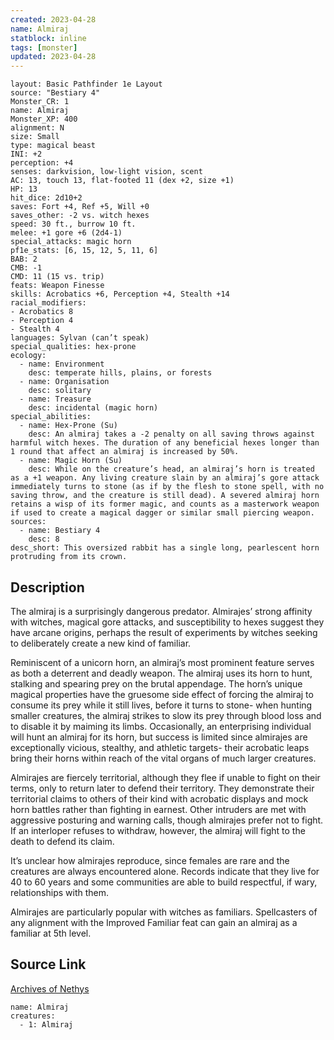 ```yaml
---
created: 2023-04-28
name: Almiraj
statblock: inline
tags: [monster]
updated: 2023-04-28
---
```

```statblock
layout: Basic Pathfinder 1e Layout
source: "Bestiary 4"
Monster_CR: 1
name: Almiraj
Monster_XP: 400
alignment: N
size: Small
type: magical beast
INI: +2
perception: +4
senses: darkvision, low-light vision, scent
AC: 13, touch 13, flat-footed 11 (dex +2, size +1)
HP: 13
hit_dice: 2d10+2
saves: Fort +4, Ref +5, Will +0
saves_other: -2 vs. witch hexes
speed: 30 ft., burrow 10 ft.
melee: +1 gore +6 (2d4-1)
special_attacks: magic horn
pf1e_stats: [6, 15, 12, 5, 11, 6]
BAB: 2
CMB: -1
CMD: 11 (15 vs. trip)
feats: Weapon Finesse
skills: Acrobatics +6, Perception +4, Stealth +14
racial_modifiers:
- Acrobatics 8
- Perception 4
- Stealth 4
languages: Sylvan (can’t speak)
special_qualities: hex-prone
ecology:
  - name: Environment
    desc: temperate hills, plains, or forests
  - name: Organisation
    desc: solitary
  - name: Treasure
    desc: incidental (magic horn)
special_abilities:
  - name: Hex-Prone (Su)
    desc: An almiraj takes a -2 penalty on all saving throws against harmful witch hexes. The duration of any beneficial hexes longer than 1 round that affect an almiraj is increased by 50%.
  - name: Magic Horn (Su)
    desc: While on the creature’s head, an almiraj’s horn is treated as a +1 weapon. Any living creature slain by an almiraj’s gore attack immediately turns to stone (as if by the flesh to stone spell, with no saving throw, and the creature is still dead). A severed almiraj horn retains a wisp of its former magic, and counts as a masterwork weapon if used to create a magical dagger or similar small piercing weapon.
sources:
  - name: Bestiary 4
    desc: 8
desc_short: This oversized rabbit has a single long, pearlescent horn protruding from its crown.
```
## Description
The almiraj is a surprisingly dangerous predator. Almirajes’ strong affinity with witches, magical gore attacks, and susceptibility to hexes suggest they have arcane origins, perhaps the result of experiments by witches seeking to deliberately create a new kind of familiar.

Reminiscent of a unicorn horn, an almiraj’s most prominent feature serves as both a deterrent and deadly weapon. The almiraj uses its horn to hunt, stalking and spearing prey on the brutal appendage. The horn’s unique magical properties have the gruesome side effect of forcing the almiraj to consume its prey while it still lives, before it turns to stone- when hunting smaller creatures, the almiraj strikes to slow its prey through blood loss and to disable it by maiming its limbs. Occasionally, an enterprising individual will hunt an almiraj for its horn, but success is limited since almirajes are exceptionally vicious, stealthy, and athletic targets- their acrobatic leaps bring their horns within reach of the vital organs of much larger creatures.

Almirajes are fiercely territorial, although they flee if unable to fight on their terms, only to return later to defend their territory. They demonstrate their territorial claims to others of their kind with acrobatic displays and mock horn battles rather than fighting in earnest. Other intruders are met with aggressive posturing and warning calls, though almirajes prefer not to fight. If an interloper refuses to withdraw, however, the almiraj will fight to the death to defend its claim.

It’s unclear how almirajes reproduce, since females are rare and the creatures are always encountered alone. Records indicate that they live for 40 to 60 years and some communities are able to build respectful, if wary, relationships with them.

Almirajes are particularly popular with witches as familiars. Spellcasters of any alignment with the Improved Familiar feat can gain an almiraj as a familiar at 5th level.
## Source Link
[Archives of Nethys](https://aonprd.com/MonsterDisplay.aspx?ItemName=Almiraj)
```encounter-table
name: Almiraj
creatures:
  - 1: Almiraj
```
